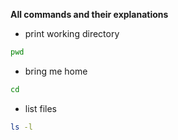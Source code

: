**All commands and their explanations**

- print working directory

```sh
pwd
```

- bring me home

```sh
cd
```

- list files

```sh
ls -l
```

